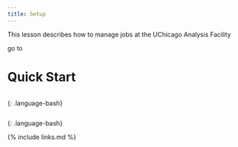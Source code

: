 ```yaml
---
title: Setup
---
```

This lesson describes how to manage jobs at the UChicago Analysis Facility

go to

# Quick Start
~~~

~~~
{: .language-bash}



~~~

~~~
{: .language-bash}


{% include links.md %}
